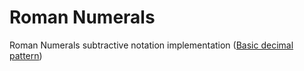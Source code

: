 # Roman Numerals

Roman Numerals subtractive notation implementation ([Basic decimal pattern][1])

[1]: https://en.wikipedia.org/wiki/Roman_numerals#Basic_decimal_pattern